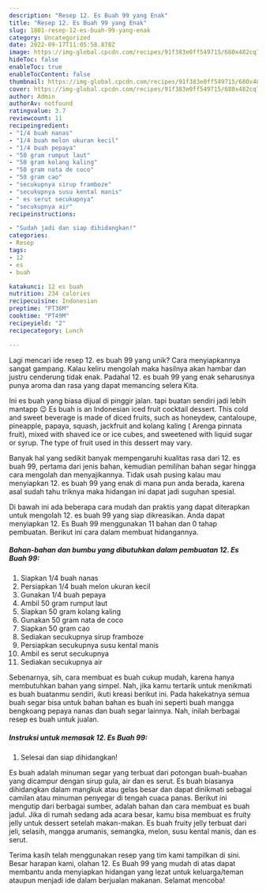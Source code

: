 ```yaml
---
description: "Resep 12. Es Buah 99 yang Enak"
title: "Resep 12. Es Buah 99 yang Enak"
slug: 1801-resep-12-es-buah-99-yang-enak
category: Uncategorized
date: 2022-09-17T11:05:58.878Z
image: https://img-global.cpcdn.com/recipes/91f383e0ff549715/680x482cq70/12-es-buah-99-foto-resep-utama.jpg
hideToc: false
enableToc: true
enableTocContent: false
thumbnail: https://img-global.cpcdn.com/recipes/91f383e0ff549715/680x482cq70/12-es-buah-99-foto-resep-utama.jpg
cover: https://img-global.cpcdn.com/recipes/91f383e0ff549715/680x482cq70/12-es-buah-99-foto-resep-utama.jpg
author: Admin
authorAv: notfound
ratingvalue: 3.7
reviewcount: 11
recipeingredient:
- "1/4 buah nanas"
- "1/4 buah melon ukuran kecil"
- "1/4 buah pepaya"
- "50 gram rumput laut"
- "50 gram kolang kaling"
- "50 gram nata de coco"
- "50 gram cao"
- "secukupnya sirup framboze"
- "secukupnya susu kental manis"
- " es serut secukupnya"
- "secukupnya air"
recipeinstructions:

- "Sudah jadi dan siap dihidangkan!"
categories:
- Resep
tags:
- 12
- es
- buah

katakunci: 12 es buah 
nutrition: 234 calories
recipecuisine: Indonesian
preptime: "PT36M"
cooktime: "PT49M"
recipeyield: "2"
recipecategory: Lunch

---
```





Lagi mencari ide resep 12. es buah 99 yang unik? Cara menyiapkannya sangat gampang. Kalau keliru mengolah maka hasilnya akan hambar dan justru cenderung tidak enak. Padahal 12. es buah 99 yang enak seharusnya punya aroma dan rasa yang dapat memancing selera Kita.





Ini es buah yang biasa dijual di pinggir jalan. tapi buatan sendiri jadi lebih mantapp 😉 Es buah is an Indonesian iced fruit cocktail dessert. This cold and sweet beverage is made of diced fruits, such as honeydew, cantaloupe, pineapple, papaya, squash, jackfruit and kolang kaling ( Arenga pinnata fruit), mixed with shaved ice or ice cubes, and sweetened with liquid sugar or syrup. The type of fruit used in this dessert may vary.

Banyak hal yang sedikit banyak mempengaruhi kualitas rasa dari 12. es buah 99, pertama dari jenis bahan, kemudian pemilihan bahan segar hingga cara mengolah dan menyajikannya. Tidak usah pusing kalau mau menyiapkan 12. es buah 99 yang enak di mana pun anda berada, karena asal sudah tahu triknya maka hidangan ini dapat jadi suguhan spesial.






Di bawah ini ada beberapa cara mudah dan praktis yang dapat diterapkan untuk mengolah 12. es buah 99 yang siap dikreasikan. Anda dapat menyiapkan 12. Es Buah 99 menggunakan 11 bahan dan 0 tahap pembuatan. Berikut ini cara dalam membuat hidangannya.

<!--inarticleads1-->

##### Bahan-bahan dan bumbu yang dibutuhkan dalam pembuatan 12. Es Buah 99:

1. Siapkan 1/4 buah nanas
1. Persiapkan 1/4 buah melon ukuran kecil
1. Gunakan 1/4 buah pepaya
1. Ambil 50 gram rumput laut
1. Siapkan 50 gram kolang kaling
1. Gunakan 50 gram nata de coco
1. Siapkan 50 gram cao
1. Sediakan secukupnya sirup framboze
1. Persiapkan secukupnya susu kental manis
1. Ambil  es serut secukupnya
1. Sediakan secukupnya air


Sebenarnya, sih, cara membuat es buah cukup mudah, karena hanya membutuhkan bahan yang simpel. Nah, jika kamu tertarik untuk menikmati es buah buatanmu sendiri, ikuti kreasi berikut ini. Pada hakekatnya semua buah segar bisa untuk bahan bahan es buah ini seperti buah mangga bengkoang pepaya nanas dan buah segar lainnya. Nah, inilah berbagai resep es buah untuk jualan. 

<!--inarticleads2-->

##### Instruksi untuk memasak 12. Es Buah 99:


1. Selesai dan siap dihidangkan!

Es buah adalah minuman segar yang terbuat dari potongan buah-buahan yang dicampur dengan sirup gula, air dan es serut. Es buah biasanya dihidangkan dalam mangkuk atau gelas besar dan dapat dinikmati sebagai camilan atau minuman penyegar di tengah cuaca panas. Berikut ini mengutip dari berbagai sumber, adalah bahan dan cara membuat es buah jadul. Jika di rumah sedang ada acara besar, kamu bisa membuat es fruity jelly untuk dessert setelah makan-makan. Es buah fruity jelly terbuat dari jeli, selasih, mangga arumanis, semangka, melon, susu kental manis, dan es serut. 

Terima kasih telah menggunakan resep yang tim kami tampilkan di sini. Besar harapan kami, olahan 12. Es Buah 99 yang mudah di atas dapat membantu anda menyiapkan hidangan yang lezat untuk keluarga/teman ataupun menjadi ide dalam berjualan makanan. Selamat mencoba!
